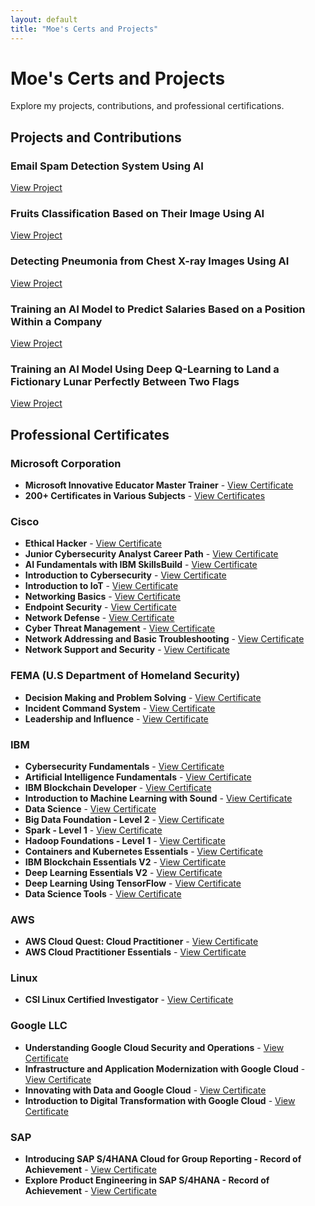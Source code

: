```yaml
---
layout: default
title: "Moe's Certs and Projects"
---
```


# Moe's Certs and Projects

Explore my projects, contributions, and professional certifications.

## Projects and Contributions

### Email Spam Detection System Using AI
[View Project](https://colab.research.google.com/drive/1hWuwvtuNM1cS90kjBFe5byrSt8UqtazQ?usp=sharing)

### Fruits Classification Based on Their Image Using AI
[View Project](https://colab.research.google.com/drive/1CQBh2DF47ReOdxTWjnfWJgAj7a1ImJKC?usp=sharing)

### Detecting Pneumonia from Chest X-ray Images Using AI
[View Project](https://colab.research.google.com/drive/19DAcjSOVOyNtzRS4HfYtzbUdPRYqCPcb?usp=sharing)

### Training an AI Model to Predict Salaries Based on a Position Within a Company
[View Project](https://colab.research.google.com/drive/18Hip2TrmQ3pp9Rx2nWLcJYKYcshWC5vR?usp=sharing)

### Training an AI Model Using Deep Q-Learning to Land a Fictionary Lunar Perfectly Between Two Flags
[View Project](https://colab.research.google.com/drive/1d9kvRyPKG1Mctz7jyoSJrJjIVXF0rFuL?usp=sharing)

## Professional Certificates

### Microsoft Corporation
* **Microsoft Innovative Educator Master Trainer** - [View Certificate](https://1drv.ms/b/s!AkcpPMPB7n5yiFXHlCBPJkQPrHCV?e=1pqDHO)
* **200+ Certificates in Various Subjects** - [View Certificates](https://1drv.ms/b/s!AkcpPMPB7n5yiFYGGXHeYffXQt9R)

### Cisco
* **Ethical Hacker** - [View Certificate](https://www.credly.com/badges/33abc0a0-301c-457f-b0e4-5f8786a7b3e8/public_url)
* **Junior Cybersecurity Analyst Career Path** - [View Certificate](https://www.credly.com/badges/5bf45182-ca1d-48e9-844d-84e3ca40d2a1)
* **AI Fundamentals with IBM SkillsBuild** - [View Certificate](https://www.credly.com/badges/e0a0cd75-5330-4bfb-9804-bee0a161c64c)
* **Introduction to Cybersecurity** - [View Certificate](https://www.credly.com/badges/23880dbe-dda8-403b-90a9-9f93a17288c3)
* **Introduction to IoT** - [View Certificate](https://www.credly.com/badges/d9ea34b1-6762-41de-b5c8-7d14bd46564f)
* **Networking Basics** - [View Certificate](https://www.credly.com/badges/9b4d7f0e-24e6-4598-85ea-ac30bb302fa2)
* **Endpoint Security** - [View Certificate](https://www.credly.com/badges/bc610df6-33d1-47c6-96af-89b57b6d365a)
* **Network Defense** - [View Certificate](https://www.credly.com/badges/a5ec4c86-e108-421a-ab36-586898788033)
* **Cyber Threat Management** - [View Certificate](https://www.credly.com/badges/6c5c3373-56f8-4b12-9c16-9e7bf4208f2c)
* **Network Addressing and Basic Troubleshooting** - [View Certificate](https://www.credly.com/badges/b2e4c405-8d75-413f-bba5-d2f24c8450be)
* **Network Support and Security** - [View Certificate](https://www.credly.com/badges/1b32d145-8a13-47fb-b051-21cebefc4537)

### FEMA (U.S Department of Homeland Security)
* **Decision Making and Problem Solving** - [View Certificate](https://1drv.ms/b/s!AkcpPMPB7n5yiGvdvJujd0X28_3B?e=djuUUe)
* **Incident Command System** - [View Certificate](https://1drv.ms/b/s!AkcpPMPB7n5yiG3vyVAAsKOzXM2X?e=FIsCuG)
* **Leadership and Influence** - [View Certificate](https://1drv.ms/b/s!AkcpPMPB7n5yiG8l80XwJSqC4kUY?e=JZ3sRb)

### IBM
* **Cybersecurity Fundamentals** - [View Certificate](https://www.credly.com/badges/05c98bb6-8dbe-4208-88cc-925f19403b6e)
* **Artificial Intelligence Fundamentals** - [View Certificate](https://www.credly.com/badges/e83e6ec3-7567-4a4f-b792-465c52a3714a)
* **IBM Blockchain Developer** - [View Certificate](https://www.youracclaim.com/badges/86d8d227-39a8-462c-9695-e7d7f47e9f0a/public_url)
* **Introduction to Machine Learning with Sound** - [View Certificate](https://www.youracclaim.com/badges/a3ab7ef4-fdfa-4893-aa0c-bd7378385ff4/public_url)
* **Data Science** - [View Certificate](https://www.youracclaim.com/badges/05e1cf93-c1d2-4c5e-9166-23e422f34b15/public_url)
* **Big Data Foundation - Level 2** - [View Certificate](https://www.youracclaim.com/badges/e26cac3a-99e6-41c1-af90-d485728b8182/public_url)
* **Spark - Level 1** - [View Certificate](https://www.youracclaim.com/badges/ed225232-64ee-4025-a826-4128bb97557a/public_url)
* **Hadoop Foundations - Level 1** - [View Certificate](https://www.youracclaim.com/badges/aed43b35-dc09-4258-88ae-7082884befbd/public_url)
* **Containers and Kubernetes Essentials** - [View Certificate](https://www.youracclaim.com/badges/aa5f67b9-e981-4884-aea9-5c8b0a722baa/public_url)
* **IBM Blockchain Essentials V2** - [View Certificate](https://www.youracclaim.com/badges/a2536129-3b72-4c04-8399-bb134be6b906/public_url)
* **Deep Learning Essentials V2** - [View Certificate](https://www.youracclaim.com/badges/ddf39357-7c57-45c9-bdc5-d7596571e345/public_url)
* **Deep Learning Using TensorFlow** - [View Certificate](https://www.youracclaim.com/badges/68ffa90a-b59b-4ab2-bcfa-a411a599695d/public_url)
* **Data Science Tools** - [View Certificate](https://www.credly.com/badges/aaa5440b-5002-4971-893a-f89b0fe7dca5c)

### AWS
* **AWS Cloud Quest: Cloud Practitioner** - [View Certificate](https://www.credly.com/badges/5f7e10a0-96c4-41e3-a809-12ce25b6e395)
* **AWS Cloud Practitioner Essentials** - [View Certificate](https://1drv.ms/b/s!AkcpPMPB7n5yiGplq4dKFcssfr2F?e=XYcrcN)

### Linux
* **CSI Linux Certified Investigator** - [View Certificate](https://1drv.ms/b/s!AkcpPMPB7n5ykkZLFg0K6KugUnQ6?e=9SiYwQ)

### Google LLC
* **Understanding Google Cloud Security and Operations** - [View Certificate](https://www.cloudskillsboost.google/public_profiles/9e611150-0213-4b2f-b671-320d1fc56c76/badges/1595367)
* **Infrastructure and Application Modernization with Google Cloud** - [View Certificate](https://www.cloudskillsboost.google/public_profiles/9e611150-0213-4b2f-b671-320d1fc56c76/badges/1595361)
* **Innovating with Data and Google Cloud** - [View Certificate](https://www.cloudskillsboost.google/public_profiles/9e611150-0213-4b2f-b671-320d1fc56c76/badges/1595244)
* **Introduction to Digital Transformation with Google Cloud** - [View Certificate](https://www.cloudskillsboost.google/public_profiles/9e611150-0213-4b2f-b671-320d1fc56c76/badges/1592240)

### SAP
* **Introducing SAP S/4HANA Cloud for Group Reporting - Record of Achievement** - [View Certificate](https://www.credly.com/badges/79216b15-93ef-4ee3-99c8-11bc2368a01e)
* **Explore Product Engineering in SAP S/4HANA - Record of Achievement** - [View Certificate](https://www.credly.com/badges/db663116-53d1-4d71-aa2f-33354b697680)
